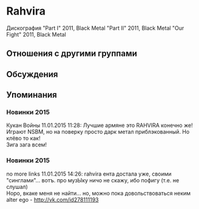 # Rahvira

Дискография
"Part I" 2011, Black Metal
"Part II" 2011, Black Metal
"Our Fight" 2011, Black Metal

## Отношения с другими группами


## Обсуждения


## Упоминания

### Новинки 2015

Кукан Войны 11.01.2015 11:28:
Лучшие армяне это RAHVIRA конечно же! Играют NSBM, но на поверку просто дарк метал приблэкованный. Но клёво то как!<BR>Зига зага всем!

### Новинки 2015

no more links 11.01.2015 14:26:
rahvira ента достала уже, своими "синглами"... вотъ. про музЫку ничо не скажу, ибо пофигу (т.е. не слушал)<BR>Hopo, вкаке меня не найти... но, можно пока довольствоваться неким alter ego - <A HREF="http://vk.com/id278111193" TARGET="_blank">http://vk.com/id278111193</A>

